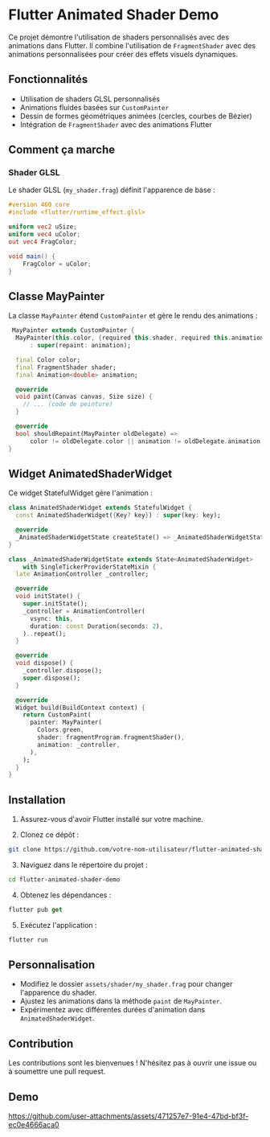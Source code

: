 # Flutter Animated Shader Demo

Ce projet démontre l'utilisation de shaders personnalisés avec des animations dans Flutter. Il combine l'utilisation de `FragmentShader` avec des animations personnalisées pour créer des effets visuels dynamiques.

## Fonctionnalités

- Utilisation de shaders GLSL personnalisés
- Animations fluides basées sur `CustomPainter`
- Dessin de formes géométriques animées (cercles, courbes de Bézier)
- Intégration de `FragmentShader` avec des animations Flutter

## Comment ça marche

### Shader GLSL

Le shader GLSL (`my_shader.frag`) définit l'apparence de base :

```glsl
#version 460 core
#include <flutter/runtime_effect.glsl>

uniform vec2 uSize;
uniform vec4 uColor;
out vec4 FragColor;

void main() {
    FragColor = uColor;
}

```

## Classe MayPainter

La classe `MayPainter` étend `CustomPainter` et gère le rendu des animations :

```dart
 MayPainter extends CustomPainter {
  MayPainter(this.color, {required this.shader, required this.animation})
      : super(repaint: animation);

  final Color color;
  final FragmentShader shader;
  final Animation<double> animation;

  @override
  void paint(Canvas canvas, Size size) {
    // ... (code de peinture)
  }

  @override
  bool shouldRepaint(MayPainter oldDelegate) =>
      color != oldDelegate.color || animation != oldDelegate.animation;
}
```

## Widget AnimatedShaderWidget

Ce widget StatefulWidget gère l'animation :

```dart
class AnimatedShaderWidget extends StatefulWidget {
  const AnimatedShaderWidget({Key? key}) : super(key: key);

  @override
  _AnimatedShaderWidgetState createState() => _AnimatedShaderWidgetState();
}

class _AnimatedShaderWidgetState extends State<AnimatedShaderWidget>
    with SingleTickerProviderStateMixin {
  late AnimationController _controller;

  @override
  void initState() {
    super.initState();
    _controller = AnimationController(
      vsync: this,
      duration: const Duration(seconds: 2),
    )..repeat();
  }

  @override
  void dispose() {
    _controller.dispose();
    super.dispose();
  }

  @override
  Widget build(BuildContext context) {
    return CustomPaint(
      painter: MayPainter(
        Colors.green,
        shader: fragmentProgram.fragmentShader(),
        animation: _controller,
      ),
    );
  }
}
```

## Installation

1. Assurez-vous d'avoir Flutter installé sur votre machine.

2. Clonez ce dépôt :

```bash
git clone https://github.com/votre-nom-utilisateur/flutter-animated-shader-demo.git
```

3. Naviguez dans le répertoire du projet :

```bash
cd flutter-animated-shader-demo
```

4. Obtenez les dépendances :

```dart
flutter pub get
```

5. Exécutez l'application :

```dart
flutter run
```

## Personnalisation

- Modifiez le dossier ```assets/shader/my_shader.frag``` pour changer l'apparence du shader.
- Ajustez les animations dans la méthode ```paint``` de ```MayPainter```.
- Expérimentez avec différentes durées d'animation dans ```AnimatedShaderWidget```.

## Contribution

Les contributions sont les bienvenues ! N'hésitez pas à ouvrir une issue ou à soumettre une pull request.

## Demo




https://github.com/user-attachments/assets/471257e7-91e4-47bd-bf3f-ec0e4666aca0




